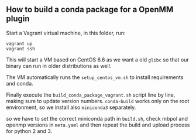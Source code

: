 ## How to build a conda package for a OpenMM plugin

Start a Vagrant virtual machine, in this folder, run:

    vagrant up
    vagrant ssh

This will start a VM based on CentOS 6.6 as we want a old
`glibc` so that our binary can run in older distributions as well.

The VM automatically runs the `setup_centos_vm.sh` to install requirements and conda.

Finally execute the `build_conda_package_vagrant.sh` script line by line, making sure
to update version numbers.
`conda-build` works only on the root environment, so we install also `miniconda3` separately.

so we have to set the correct miniconda path in `build.sh`, check mbpol and openmp versions in `meta.yaml` and then repeat the build and upload process for python 2 and 3.
